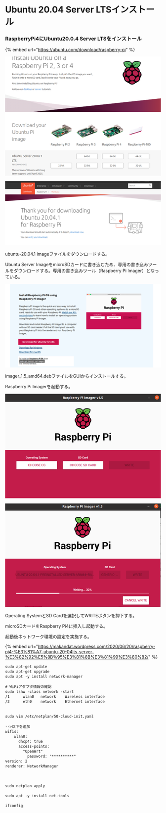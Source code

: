 # Ubuntu 20.04 Server LTSインストール

### RaspberryPi4にUbuntu20.0.4 Server LTSをインストール

{% embed url="https://ubuntu.com/download/raspberry-pi" %}

![](.gitbook/assets/image%20%2810%29.png)

![](.gitbook/assets/image%20%2815%29.png)

ubuntu-20.04.1 imageファイルをダウンロードする。



Ubuntu Server ImageをmicroSDカードに書き込むため、専用の書き込みツールをダウンロードする。専用の書き込みツール（Raspberry Pi Imager）となっている。

![](.gitbook/assets/image%20%2814%29.png)

imager\_1.5\_amd64.debファイルをGUIからインストールする。

Raspberry Pi Imagerを起動する。

![](.gitbook/assets/image%20%2816%29.png)

![](.gitbook/assets/image%20%2811%29.png)

Operating SystemとSD Cardを選択してWRITEボタンを押下する。



microSDカードをRaspberry Pi4に挿入し起動する。

起動後ネットワーク環境の設定を実施する。

{% embed url="https://makandat.wordpress.com/2020/06/20/raspberry-pi4-%E3%81%A7-ubuntu-20-04lts-server-%E3%82%92%E5%8B%95%E3%81%8B%E3%81%99%E3%80%82/" %}

```text
sudo apt-get update
sudo apt-get upgrade
sudo apt -y install network-manager

# WiFiアダプタ情報の確認
sudo lshw -class network -start
/1      wlan0   network    Wireless interface
/2      eth0    network    Ethernet interface


sudo vim /etc/netplan/50-cloud-init.yaml

-->以下を追加
wifis:
    wlan0: 
      dhcp4: true
      access-points: 
        "OpenWrt"
          password: "**********"
version: 2
renderer: NetworkManager



sudo netplan apply

sudo apt -y install net-tools

ifconfig



```





